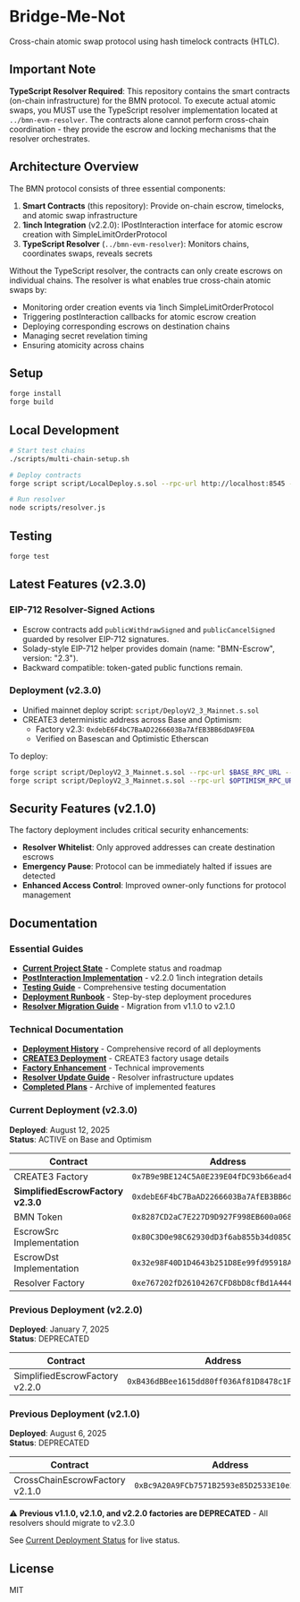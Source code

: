 # Bridge-Me-Not

Cross-chain atomic swap protocol using hash timelock contracts (HTLC).

## Important Note

**TypeScript Resolver Required**: This repository contains the smart contracts (on-chain infrastructure) for the BMN protocol. To execute actual atomic swaps, you MUST use the TypeScript resolver implementation located at `../bmn-evm-resolver`. The contracts alone cannot perform cross-chain coordination - they provide the escrow and locking mechanisms that the resolver orchestrates.

## Architecture Overview

The BMN protocol consists of three essential components:
1. **Smart Contracts** (this repository): Provide on-chain escrow, timelocks, and atomic swap infrastructure
2. **1inch Integration** (v2.2.0): IPostInteraction interface for atomic escrow creation with SimpleLimitOrderProtocol
3. **TypeScript Resolver** (`../bmn-evm-resolver`): Monitors chains, coordinates swaps, reveals secrets

Without the TypeScript resolver, the contracts can only create escrows on individual chains. The resolver is what enables true cross-chain atomic swaps by:
- Monitoring order creation events via 1inch SimpleLimitOrderProtocol
- Triggering postInteraction callbacks for atomic escrow creation
- Deploying corresponding escrows on destination chains
- Managing secret revelation timing
- Ensuring atomicity across chains

## Setup

```bash
forge install
forge build
```

## Local Development

```bash
# Start test chains
./scripts/multi-chain-setup.sh

# Deploy contracts
forge script script/LocalDeploy.s.sol --rpc-url http://localhost:8545 --broadcast

# Run resolver
node scripts/resolver.js
```

## Testing

```bash
forge test
```

## Latest Features (v2.3.0)

### EIP-712 Resolver-Signed Actions
- Escrow contracts add `publicWithdrawSigned` and `publicCancelSigned` guarded by resolver EIP-712 signatures.
- Solady-style EIP-712 helper provides domain (name: "BMN-Escrow", version: "2.3").
- Backward compatible: token-gated public functions remain.

### Deployment (v2.3.0)
- Unified mainnet deploy script: `script/DeployV2_3_Mainnet.s.sol`
- CREATE3 deterministic address across Base and Optimism:
  - Factory v2.3: `0xdebE6F4bC7BaAD2266603Ba7AfEB3BB6dDA9FE0A`
  - Verified on Basescan and Optimistic Etherscan
  
To deploy:
```bash
forge script script/DeployV2_3_Mainnet.s.sol --rpc-url $BASE_RPC_URL --broadcast --verify --slow
forge script script/DeployV2_3_Mainnet.s.sol --rpc-url $OPTIMISM_RPC_URL --broadcast --verify --slow
```

## Security Features (v2.1.0)

The factory deployment includes critical security enhancements:

- **Resolver Whitelist**: Only approved addresses can create destination escrows
- **Emergency Pause**: Protocol can be immediately halted if issues are detected
- **Enhanced Access Control**: Improved owner-only functions for protocol management

## Documentation

### Essential Guides

- **[Current Project State](docs/CURRENT_STATE.md)** - Complete status and roadmap
- **[PostInteraction Implementation](docs/POSTINTERACTION_IMPLEMENTATION.md)** - v2.2.0 1inch integration details
- **[Testing Guide](TESTING.md)** - Comprehensive testing documentation
- **[Deployment Runbook](DEPLOYMENT_RUNBOOK.md)** - Step-by-step deployment procedures
- **[Resolver Migration Guide](RESOLVER_MIGRATION_GUIDE.md)** - Migration from v1.1.0 to v2.1.0

### Technical Documentation

- **[Deployment History](docs/DEPLOYMENT_HISTORY.md)** - Comprehensive record of all deployments
- **[CREATE3 Deployment](docs/CREATE3-DEPLOYMENT-SUMMARY.md)** - CREATE3 factory usage details
- **[Factory Enhancement](docs/FACTORY_EVENT_ENHANCEMENT.md)** - Technical improvements
- **[Resolver Update Guide](docs/RESOLVER_UPDATE_GUIDE.md)** - Resolver infrastructure updates
- **[Completed Plans](docs/completed/)** - Archive of implemented features

### Current Deployment (v2.3.0)

**Deployed**: August 12, 2025  
**Status**: ACTIVE on Base and Optimism

| Contract | Address | Networks |
|----------|---------|----------|
| CREATE3 Factory | `0x7B9e9BE124C5A0E239E04fDC93b66ead4e8C669d` | All |
| **SimplifiedEscrowFactory v2.3.0** | `0xdebE6F4bC7BaAD2266603Ba7AfEB3BB6dDA9FE0A` | Base, Optimism |
| BMN Token | `0x8287CD2aC7E227D9D927F998EB600a0683a832A1` | All |
| EscrowSrc Implementation | `0x80C3D0e98C62930dD3f6ab855b34d085Ca9aDf59` | Base, Optimism |
| EscrowDst Implementation | `0x32e98F40D1D4643b251D8Ee99fd95918A3A8b306` | Base, Optimism |
| Resolver Factory | `0xe767202fD26104267CFD8bD8cfBd1A44450DC343` | All |

### Previous Deployment (v2.2.0)

**Deployed**: January 7, 2025  
**Status**: DEPRECATED

| Contract | Address | Networks |
|----------|---------|----------|
| SimplifiedEscrowFactory v2.2.0 | `0xB436dBBee1615dd80ff036Af81D8478c1FF1Eb68` | Base, Optimism |

### Previous Deployment (v2.1.0)

**Deployed**: August 6, 2025  
**Status**: DEPRECATED

| Contract | Address | Networks |
|----------|---------|----------|
| CrossChainEscrowFactory v2.1.0 | `0xBc9A20A9FCb7571B2593e85D2533E10e3e9dC61A` | Base, Optimism |

⚠️ **Previous v1.1.0, v2.1.0, and v2.2.0 factories are DEPRECATED** - All resolvers should migrate to v2.3.0

See [Current Deployment Status](deployments/current/MAINNET-STATUS.md) for live status.

## License

MIT